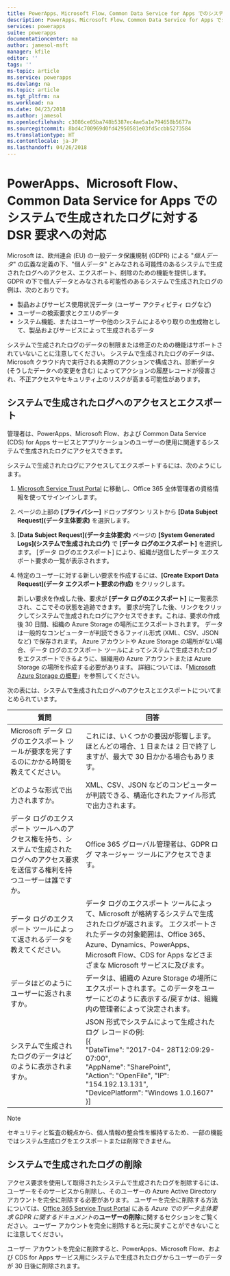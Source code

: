 ```yaml
---
title: PowerApps、Microsoft Flow、Common Data Service for Apps でのシステムで生成されたログに対する DSR 要求への対応 | Microsoft Docs
description: PowerApps、Microsoft Flow、Common Data Service for Apps でシステムによって生成されたログに対する DSR 要求に対応する手順を説明します
services: powerapps
suite: powerapps
documentationcenter: na
author: jamesol-msft
manager: kfile
editor: ''
tags: ''
ms-topic: article
ms.service: powerapps
ms.devlang: na
ms.topic: article
ms.tgt_pltfrm: na
ms.workload: na
ms.date: 04/23/2018
ms.author: jamesol
ms.openlocfilehash: c3086ce05ba748b5387ec4ae5a1e794658b5677a
ms.sourcegitcommit: 8bd4c700969d0fd42950581e03fd5ccbb5273584
ms.translationtype: HT
ms.contentlocale: ja-JP
ms.lasthandoff: 04/26/2018
---
```

# <a name="responding-to-dsr-requests-for-system-generated-logs-in-powerapps-microsoft-flow-and-common-data-service-for-apps"></a>PowerApps、Microsoft Flow、Common Data Service for Apps でのシステムで生成されたログに対する DSR 要求への対応
Microsoft は、欧州連合 (EU) の一般データ保護規制 (GDPR) による "*個人データ*" の広義な定義の下、"個人データ" とみなされる可能性のあるシステムで生成されたログへのアクセス、エクスポート、削除のための機能を提供します。 GDPR の下で個人データとみなされる可能性のあるシステムで生成されたログの例は、次のとおりです。
* 製品およびサービス使用状況データ (ユーザー アクティビティ ログなど)
* ユーザーの検索要求とクエリのデータ
* システム機能、またはユーザーや他のシステムによるやり取りの生成物として、製品およびサービスによって生成されるデータ

システムで生成されたログのデータの制限または修正のための機能はサポートされていないことに注意してください。 システムで生成されたログのデータは、Microsoft クラウド内で実行される実際のアクションで構成され、診断データ (そうしたデータへの変更を含む) によってアクションの履歴レコードが侵害され、不正アクセスやセキュリティ上のリスクが高まる可能性があります。

## <a name="accessing-and-exporting-system-generated-logs"></a>システムで生成されたログへのアクセスとエクスポート
管理者は、PowerApps、Microsoft Flow、および Common Data Service (CDS) for Apps サービスとアプリケーションのユーザーの使用に関連するシステムで生成されたログにアクセスできます。

システムで生成されたログにアクセスしてエクスポートするには、次のようにします。

1. [Microsoft Service Trust Portal](https://servicetrust.microsoft.com/) に移動し、Office 365 全体管理者の資格情報を使ってサインインします。

2. ページの上部の **[プライバシー]** ドロップダウン リストから **[Data Subject Request]\(データ主体要求\)** を選択します。

3. **[Data Subject Request]\(データ主体要求\)** ページの **[System Generated Logs]\(システムで生成されたログ\)** で **[データ ログのエクスポート]** を選択します。 [データ ログのエクスポート] により、組織が送信したデータ エクスポート要求の一覧が表示されます。

4. 特定のユーザーに対する新しい要求を作成するには、**[Create Export Data Request]\(データ エクスポート要求の作成\)** をクリックします。

    新しい要求を作成した後、要求が **[データ ログのエクスポート]** に一覧表示され、ここでその状態を追跡できます。 要求が完了した後、リンクをクリックしてシステムで生成されたログにアクセスできます。これは、要求の作成後 30 日間、組織の Azure Storage の場所にエクスポートされます。 データは一般的なコンピューターが判読できるファイル形式 (XML、CSV、JSON など) で保存されます。 Azure アカウントや Azure Storage の場所がない場合、データ ログのエクスポート ツールによってシステムで生成されたログをエクスポートできるように、組織用の Azure アカウントまたは Azure Storage の場所を作成する必要があります。 詳細については、「[Microsoft Azure Storage の概要](https://docs.microsoft.com/azure/storage/common/storage-introduction)」を参照してください。

次の表には、システムで生成されたログへのアクセスとエクスポートについてまとめられています。

| 質問 | 回答 |
| --- | --- |
| Microsoft データ ログのエクスポート ツールが要求を完了するのにかかる時間を教えてください。 |    これには、いくつかの要因が影響します。 ほとんどの場合、1 日または 2 日で終了しますが、最大で 30 日かかる場合もあります。
| どのような形式で出力されますか。 | XML、CSV、JSON などのコンピューターが判読できる、構造化されたファイル形式で出力されます。
| データ ログのエクスポート ツールへのアクセス権を持ち、システムで生成されたログへのアクセス要求を送信する権利を持つユーザーは誰ですか。 | Office 365 グローバル管理者は、GDPR ログ マネージャー ツールにアクセスできます。
| データ ログのエクスポート ツールによって返されるデータを教えてください。 | データ ログのエクスポート ツールによって、Microsoft が格納するシステムで生成されたログが返されます。 エクスポートされたデータの対象範囲は、Office 365、Azure、Dynamics、PowerApps、Microsoft Flow、CDS for Apps などさまざまな Microsoft サービスに及びます。
| データはどのようにユーザーに返されますか。 |   データは、組織の Azure Storage の場所にエクスポートされます。このデータをユーザーにどのように表示する/戻すかは、組織内の管理者によって決定されます。
| システムで生成されたログのデータはどのように表示されますか。 |  JSON 形式でシステムによって生成されたログ レコードの例: <br> [{ <br>"DateTime": "2017-04- 28T12:09:29-07:00",  <br> "AppName": "SharePoint", <br> "Action": "OpenFile", "IP": "154.192.13.131", <br> "DevicePlatform": "Windows 1.0.1607" <br>}]

> [!NOTE]
>  セキュリティと監査の観点から、個人情報の整合性を維持するため、一部の機能ではシステム生成ログをエクスポートまたは削除できません。
>
>

## <a name="deleting-system-generated-logs"></a>システムで生成されたログの削除
アクセス要求を使用して取得されたシステムで生成されたログを削除するには、ユーザーをそのサービスから削除し、そのユーザーの Azure Active Directory アカウントを完全に削除する必要があります。 ユーザーを完全に削除する方法については、[Office 365 Service Trust Portal](https://servicetrust.microsoft.com/ViewPage/GDPRDSR) にある *Azure でのデータ主体要求 GDPR に関するドキュメント*の**ユーザーの削除**に関するセクションをご覧ください。 ユーザー アカウントを完全に削除すると元に戻すことができないことに注意してください。

ユーザー アカウントを完全に削除すると、PowerApps、Microsoft Flow、および CDS for Apps サービス用にシステムで生成されたログからユーザーのデータが 30 日後に削除されます。